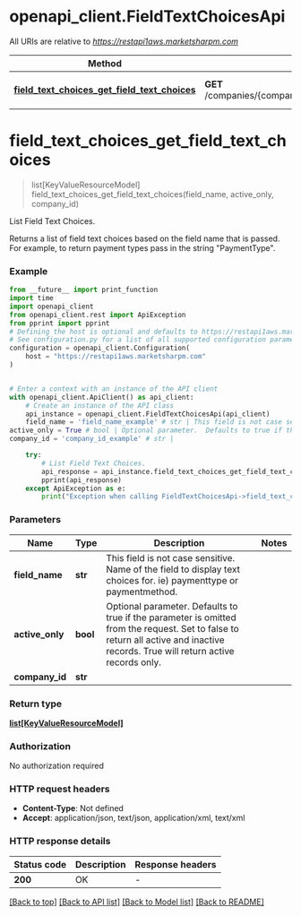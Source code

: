 # openapi_client.FieldTextChoicesApi

All URIs are relative to *https://restapi1aws.marketsharpm.com*

Method | HTTP request | Description
------------- | ------------- | -------------
[**field_text_choices_get_field_text_choices**](FieldTextChoicesApi.md#field_text_choices_get_field_text_choices) | **GET** /companies/{companyId}/fieldtextchoices/{fieldName}/{activeOnly} | List Field Text Choices.


# **field_text_choices_get_field_text_choices**
> list[KeyValueResourceModel] field_text_choices_get_field_text_choices(field_name, active_only, company_id)

List Field Text Choices.

Returns a list of field text choices based on the field name that is passed.  For example, to return payment types pass in the string \"PaymentType\".

### Example

```python
from __future__ import print_function
import time
import openapi_client
from openapi_client.rest import ApiException
from pprint import pprint
# Defining the host is optional and defaults to https://restapi1aws.marketsharpm.com
# See configuration.py for a list of all supported configuration parameters.
configuration = openapi_client.Configuration(
    host = "https://restapi1aws.marketsharpm.com"
)


# Enter a context with an instance of the API client
with openapi_client.ApiClient() as api_client:
    # Create an instance of the API class
    api_instance = openapi_client.FieldTextChoicesApi(api_client)
    field_name = 'field_name_example' # str | This field is not case sensitive.  Name of the field to display text choices for. ie) paymenttype or paymentmethod.
active_only = True # bool | Optional parameter.  Defaults to true if the parameter is omitted from the request.  Set to false to return all active and inactive records.  True will return active records only.
company_id = 'company_id_example' # str | 

    try:
        # List Field Text Choices.
        api_response = api_instance.field_text_choices_get_field_text_choices(field_name, active_only, company_id)
        pprint(api_response)
    except ApiException as e:
        print("Exception when calling FieldTextChoicesApi->field_text_choices_get_field_text_choices: %s\n" % e)
```

### Parameters

Name | Type | Description  | Notes
------------- | ------------- | ------------- | -------------
 **field_name** | **str**| This field is not case sensitive.  Name of the field to display text choices for. ie) paymenttype or paymentmethod. | 
 **active_only** | **bool**| Optional parameter.  Defaults to true if the parameter is omitted from the request.  Set to false to return all active and inactive records.  True will return active records only. | 
 **company_id** | **str**|  | 

### Return type

[**list[KeyValueResourceModel]**](KeyValueResourceModel.md)

### Authorization

No authorization required

### HTTP request headers

 - **Content-Type**: Not defined
 - **Accept**: application/json, text/json, application/xml, text/xml

### HTTP response details
| Status code | Description | Response headers |
|-------------|-------------|------------------|
**200** | OK |  -  |

[[Back to top]](#) [[Back to API list]](../README.md#documentation-for-api-endpoints) [[Back to Model list]](../README.md#documentation-for-models) [[Back to README]](../README.md)

